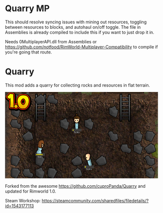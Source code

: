 # Quarry MP

This should resolve syncing issues with mining out resources, toggling between resources to blocks, and autohaul on/off toggle.
The file in Assemblies is already compiled to include this if you want to just drop it in.

Needs 0MultiplayerAPI.dll from Assemblies or https://github.com/notfood/RimWorld-Multiplayer-Compatibility to compile if you're going that route.

# Quarry

This mod adds a quarry for collecting rocks and resources in flat terrain.

![Preview](https://raw.githubusercontent.com/Benjamin-S/Quarry/master/About/Preview.PNG)

Forked from the awesome https://github.com/cuproPanda/Quarry and updated for Rimworld 1.0.

Steam Workshop: https://steamcommunity.com/sharedfiles/filedetails/?id=1543177113
